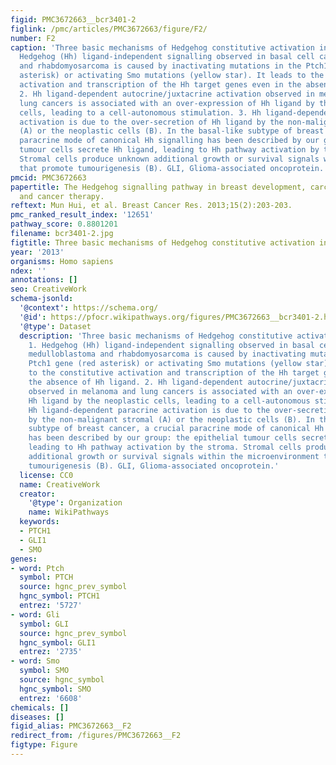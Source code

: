 ```yaml
---
figid: PMC3672663__bcr3401-2
figlink: /pmc/articles/PMC3672663/figure/F2/
number: F2
caption: 'Three basic mechanisms of Hedgehog constitutive activation in cancer. 1.
  Hedgehog (Hh) ligand-independent signalling observed in basal cell carcinoma, medulloblastoma
  and rhabdomyosarcoma is caused by inactivating mutations in the Ptch1 gene (red
  asterisk) or activating Smo mutations (yellow star). It leads to the constitutive
  activation and transcription of the Hh target genes even in the absence of Hh ligand.
  2. Hh ligand-dependent autocrine/juxtacrine activation observed in melanoma and
  lung cancers is associated with an over-expression of Hh ligand by the neoplastic
  cells, leading to a cell-autonomous stimulation. 3. Hh ligand-dependent paracrine
  activation is due to the over-secretion of Hh ligand by the non-malignant stromal
  (A) or the neoplastic cells (B). In the basal-like subtype of breast cancer, a crucial
  paracrine mode of canonical Hh signalling has been described by our group: the epithelial
  tumour cells secrete Hh ligand, leading to Hh pathway activation by the stroma.
  Stromal cells produce unknown additional growth or survival signals within the microenvironment
  that promote tumourigenesis (B). GLI, Glioma-associated oncoprotein.'
pmcid: PMC3672663
papertitle: The Hedgehog signalling pathway in breast development, carcinogenesis
  and cancer therapy.
reftext: Mun Hui, et al. Breast Cancer Res. 2013;15(2):203-203.
pmc_ranked_result_index: '12651'
pathway_score: 0.8801201
filename: bcr3401-2.jpg
figtitle: Three basic mechanisms of Hedgehog constitutive activation in cancer
year: '2013'
organisms: Homo sapiens
ndex: ''
annotations: []
seo: CreativeWork
schema-jsonld:
  '@context': https://schema.org/
  '@id': https://pfocr.wikipathways.org/figures/PMC3672663__bcr3401-2.html
  '@type': Dataset
  description: 'Three basic mechanisms of Hedgehog constitutive activation in cancer.
    1. Hedgehog (Hh) ligand-independent signalling observed in basal cell carcinoma,
    medulloblastoma and rhabdomyosarcoma is caused by inactivating mutations in the
    Ptch1 gene (red asterisk) or activating Smo mutations (yellow star). It leads
    to the constitutive activation and transcription of the Hh target genes even in
    the absence of Hh ligand. 2. Hh ligand-dependent autocrine/juxtacrine activation
    observed in melanoma and lung cancers is associated with an over-expression of
    Hh ligand by the neoplastic cells, leading to a cell-autonomous stimulation. 3.
    Hh ligand-dependent paracrine activation is due to the over-secretion of Hh ligand
    by the non-malignant stromal (A) or the neoplastic cells (B). In the basal-like
    subtype of breast cancer, a crucial paracrine mode of canonical Hh signalling
    has been described by our group: the epithelial tumour cells secrete Hh ligand,
    leading to Hh pathway activation by the stroma. Stromal cells produce unknown
    additional growth or survival signals within the microenvironment that promote
    tumourigenesis (B). GLI, Glioma-associated oncoprotein.'
  license: CC0
  name: CreativeWork
  creator:
    '@type': Organization
    name: WikiPathways
  keywords:
  - PTCH1
  - GLI1
  - SMO
genes:
- word: Ptch
  symbol: PTCH
  source: hgnc_prev_symbol
  hgnc_symbol: PTCH1
  entrez: '5727'
- word: Gli
  symbol: GLI
  source: hgnc_prev_symbol
  hgnc_symbol: GLI1
  entrez: '2735'
- word: Smo
  symbol: SMO
  source: hgnc_symbol
  hgnc_symbol: SMO
  entrez: '6608'
chemicals: []
diseases: []
figid_alias: PMC3672663__F2
redirect_from: /figures/PMC3672663__F2
figtype: Figure
---
```

